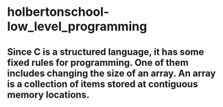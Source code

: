 # holbertonschool-low_level_programming
## Since C is a structured language, it has some fixed rules for programming. One of them includes changing the size of an array. An array is a collection of items stored at contiguous memory locations. 
